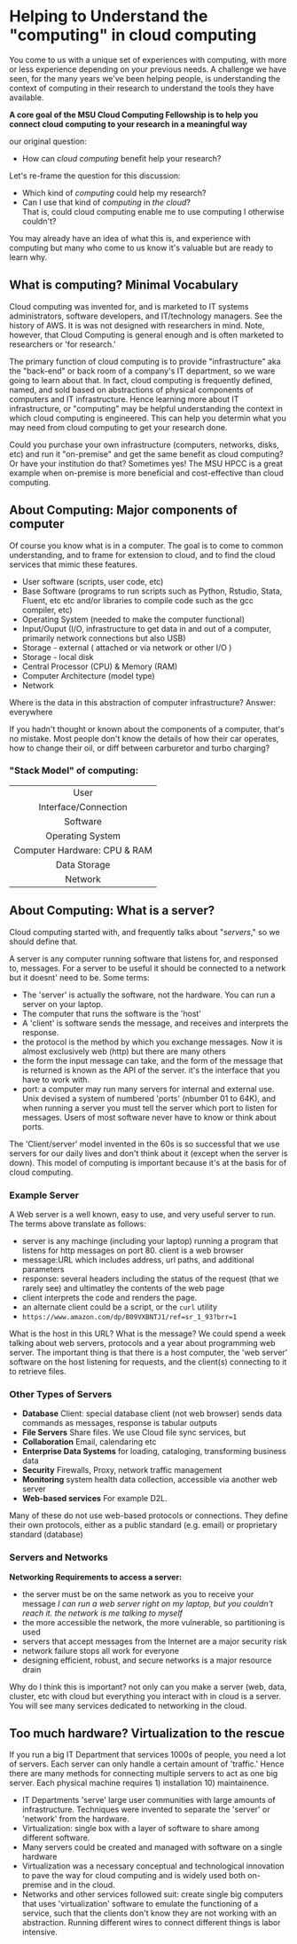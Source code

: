 # Helping to Understand the "computing" in cloud computing

You come to us with a unique set of experiences with computing, with more or less experience depending on your previous needs.  A challenge we have seen, for the many years we've been helping people, is understanding the context of computing in their research to understand the tools they have available.    

**A core goal of the MSU Cloud Computing Fellowship is to help you connect cloud computing to your research in a meaningful way**

our original question: 
- How can *cloud computing* benefit help your research?

Let's re-frame the question for this discussion:
- Which kind of *computing* could help my research?
- Can I use that kind of *computing* in *the cloud*? \
  That is, could cloud computing enable me to use computing I otherwise couldn't?

You may already have an idea of what this is, and experience with computing but many who come to us know it's valuable but are ready to learn why.  

## What is computing? Minimal Vocabulary
 
Cloud computing was invented for, and is marketed to IT systems administrators, software developers, and IT/technology managers.  See the history of AWS.   It is was not designed with researchers in mind.    Note, however, that Cloud Computing is general enough and is often marketed to researchers or 'for research.'  

The primary function of cloud computing is to provide "infrastructure" aka the "back-end" or back room of a company's IT department, so we ware going to learn about that.  In fact, cloud computing is frequently defined, named, and sold based on abstractions of physical components of computers and IT infrastructure.    Hence learning more about IT infrastructure, or "computing" may be helpful understanding the context in which cloud computing is engineered.  This can help you determin what you may need from cloud computing to get your research done.   

Could you purchase your own infrastructure (computers, networks, disks, etc) and run it "on-premise" and get the same benefit as cloud computing?  Or have your institution do that?  Sometimes yes!  The MSU HPCC is a great example when on-premise is more beneficial and cost-effective than cloud computing.   

## About Computing: Major components of computer

Of course you know what is in a computer. The goal is to come to common understanding, and to frame for extension to cloud, and to find the cloud services that mimic these features.  

- User software (scripts, user code, etc)
- Base Software (programs to run scripts such as Python, Rstudio, Stata, Fluent, etc etc and/or libraries to compile code such as the gcc compiler, etc)
- Operating System (needed to make the computer functional)
- Input/Ouput (I/O, infrastructure to get data in and out of a computer, primarily network connections but also USB) 
- Storage - external ( attached or via network or other I/O )
- Storage - local disk
- Central Processor (CPU) & Memory (RAM)
- Computer Architecture (model type)
- Network

Where is the data in this abstraction of computer infrastructure? Answer: everywhere

If you hadn't thought or known about the components of a computer, that's no mistake.   Most people don't know the details of how their car operates, how to change their oil, or diff between carburetor and turbo charging?

### "Stack Model" of computing:

<table border="0">
<tr><td align="center">User</td></tr>
<tr><td align="center">Interface/Connection</td></tr>
<tr><td align="center">Software</td></tr>
<tr><td align="center">Operating System</td></tr>
<tr><td align="center">Computer Hardware: CPU & RAM</td></tr>
<tr><td align="center">Data Storage</td></tr>
<tr><td align="center">Network</td></tr>
</table>

## About Computing: What is a server?

Cloud computing started with, and frequently talks about  "*servers*," so we should define that. 

A server is any computer running software that listens for, and responsed to, messages.  For a server to be useful it should be connected to a network but it doesnt' need to be.  Some terms:
 - The 'server' is actually the software, not the hardware.  You can run a server on your laptop. 
 - The computer that runs the software is the 'host'
 - A 'client' is software sends the message, and receives and interprets the response.   
 - the protocol is the method by which you exchange messages.   Now it is almost exclusively web (http) but there are many others
 - the form the input message can take, and the form of the message that is returned is known as the API of the server.  it's the interface that you have to work with. 
 - port: a computer may run many servers for internal and external use.  Unix devised a system of numbered 'ports' (nbumber 01 to 64K), and when running a server you must tell the server which port to listen for messages.  Users of most software never have to know or think about ports.  

The 'Client/server' model invented in the 60s is so successful that we use servers for our daily lives and don't think about it (except when the server is down).  This model of computing is important because it's at the basis for of cloud computing.  

### Example Server

A Web server is a well known, easy to use, and very useful server to run.  The terms above translate as follows:

 * server is any machinge (including your laptop) running a program that listens for http messages on port 80. client is a web browser
 * message:URL which includes address, url paths, and additional parameters <!-- this is only part of the message but is a necessary part -->
 * response: several headers including the status of the request (that we rarely see) and ultimatley the contents of the web page
 * client interprets the code and renders the page.   
 * an alternate client could be a script, or the `curl` utility
 * `https://www.amazon.com/dp/B09VXBNTJ1/ref=sr_1_93?brr=1`

What is the host in this URL?  What is the message?  We could spend a week talking about web servers, protocols and a year about programming web server.  The important thing is that  there is a host computer, the 'web server' software on the host listening for requests, and the client(s) connecting to it to retrieve files. 

### Other Types of Servers

- **Database** Client: special database client (not web browser) sends data commands as messages, response is tabular outputs
- **File Servers**  Share files.  We use Cloud file sync services, but 
- **Collaboration** Email, calendaring etc
- **Enterprise Data Systems** for loading, cataloging, transforming business data
- **Security** Firewalls, Proxy, network traffic management
- **Monitoring** system health data collection, accessible via another web server
- **Web-based services** For example D2L.  

Many of these do not use web-based protocols or connections.   They define their own protocols, either as a public standard (e.g. email) or proprietary standard (database)


### Servers and Networks

**Networking Requirements to access a server:**

- the server must be on the same network as you to receive your message 
  *I can run a web server right on my laptop, but you couldn't reach it.  the network is me talking to myself*
- the more accessible the network, the more vulnerable, so partitioning is used
- servers that accept messages from the Internet are a major security risk
- network failure stops all work for everyone
- designing efficient, robust, and secure networks is a major resource drain

Why do I think this is important?  not only can you make a server (web, data, cluster, etc with cloud but everything you interact with in cloud is a server.  You will see many services dedicated to networking in the cloud.  



## Too much hardware? Virtualization to the rescue

If you run a big IT Department that services 1000s of people, you need a lot of servers.   Each server can only handle a certain amount of 'traffic.'  Hence there are many methods for connecting multiple servers to act as one big server.  Each physical machine requires 1) installation 10) maintainence.  

- IT Departments 'serve' large user communities with large amounts of infrastructure.  Techniques were invented to separate the 'server' or 'network' from the hardware.   
- Virtualization: single box with a layer of software to share among different software. 
- Many servers could be created and managed with software on a single hardware  
- Virtualization was a necessary conceptual and technological innovation to pave the way for cloud computing and is widely used both on-premise and in the cloud.
- Networks and other services followed suit: create single big computers that uses 'virtualization' software to emulate the functioning of a service, such that the clients don't know  they are not working with an abstraction.    Running different wires to connect different things is labor intensive.   


